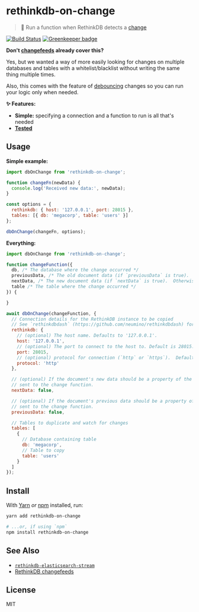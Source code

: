 # rethinkdb-on-change

> 🔌 Run a function when RethinkDB detects a [change](https://rethinkdb.com/docs/changefeeds/javascript/)

[![Build Status](https://travis-ci.org/gsandf/rethinkdb-on-change.svg?branch=master)](https://travis-ci.org/gsandf/rethinkdb-on-change)
[![Greenkeeper badge](https://badges.greenkeeper.io/gsandf/rethinkdb-on-change.svg)](https://greenkeeper.io/)

**Don't [changefeeds](https://rethinkdb.com/docs/changefeeds/javascript/) already cover this?**

Yes, but we wanted a way of more easily looking for changes on multiple databases and tables with a whitelist/blacklist without writing the same thing multiple times.

Also, this comes with the feature of [debouncing](https://css-tricks.com/debouncing-throttling-explained-examples/) changes so you can run your logic only when needed.

**✨ Features:**

* **Simple:** specifying a connection and a function to run is all that's needed
* **[Tested](https://travis-ci.org/gsandf/rethinkdb-on-change)**

## Usage

**Simple example:**

```js
import dbOnChange from 'rethinkdb-on-change';

function changeFn(newData) {
  console.log('Received new data:', newData);
}

const options = {
  rethinkdb: { host: '127.0.0.1', port: 28015 },
  tables: [{ db: 'megacorp', table: 'users' }]
};

dbOnChange(changeFn, options);
```

**Everything:**

```js
import dbOnChange from 'rethinkdb-on-change';

function changeFunction({
  db, /* The database where the change occurred */
  previousData, /* The old document data (if `previousData` is true).  Otherwise `undefined`. */
  nextData, /* The new document data (if `nextData` is true).  Otherwise `undefined`. */
  table /* The table where the change occurred */
}) {

}

await dbOnChange(changeFunction, {
  // Connection details for the RethinkDB instance to be copied
  // See `rethinkdbdash` (https://github.com/neumino/rethinkdbdash) for all possible options.
  rethinkdb: {
    // (optional) The host name. Defaults to '127.0.0.1'.
    host: '127.0.0.1',
    // (optional) The port to connect to the host to. Default is 28015.
    port: 28015,
    // (optional) protocol for connection (`http` or `https`).  Defaults to `http`.
    protocol: 'http'
  },

  // (optional) If the document's new data should be a property of the argument
  // sent to the change function.
  nextData: false,

  // (optional) If the document's previous data should be a property of the argument
  // sent to the change function.
  previousData: false,

  // Tables to duplicate and watch for changes
  tables: [
    {
      // Database containing table
      db: 'megacorp',
      // Table to copy
      table: 'users'
    }
  ]
});
```

## Install

With [Yarn](https://yarnpkg.com/en/) _or_ [npm](https://npmjs.org/) installed, run:

```bash
yarn add rethinkdb-on-change

# ...or, if using `npm`
npm install rethinkdb-on-change
```

## See Also

* [`rethinkdb-elasticsearch-stream`](https://github.com/gsandf/rethinkdb-elasticsearch-stream)
* [RethinkDB changefeeds](https://rethinkdb.com/docs/changefeeds/javascript/)

## License

MIT
